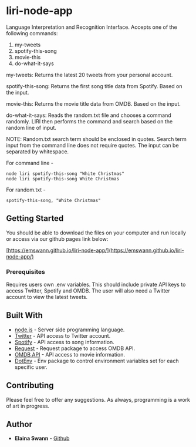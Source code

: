 # liri-node-app

Language Interpretation and Recognition Interface. Accepts one of the following commands:
  1) my-tweets
  2) spotify-this-song <song-title>
  3) movie-this <movie-title>
  4) do-what-it-says

my-tweets: Returns the latest 20 tweets from your personal account.

spotify-this-song: Returns the first song title data from Spotify. Based on the <song-title> input.

movie-this: Returns the movie title data from OMDB. Based on the <movie-title> input.

do-what-it-says: Reads the random.txt file and chooses a command randomly. LIRI then performs the command and search based on the random line of input.

NOTE: Random.txt search term should be enclosed in quotes. Search term input from the command line does not require quotes. The input can be separated by whitespace.

  For command line -

    node liri spotify-this-song "White Christmas" 
    node liri spotify-this-song White Christmas

  For random.txt -
  
    spotify-this-song, "White Christmas"


## Getting Started

You should be able to download the files on your computer and run locally or access via our github pages link below:

[https://emswann.github.io/liri-node-app/](https://emswann.github.io/liri-node-app/)

### Prerequisites

Requires users own .env variables. This should include private API keys to access Twitter, Spotify and OMDB. The user will also need a Twitter account to view the latest tweets.

## Built With

* [node.js](https://nodejs.org/en/node.js) - Server side programming language.
* [Twitter](https://www.npmjs.com/package/twitter) - API access to Twitter account.
* [Spotify](https://www.npmjs.com/package/node-spotify-api) - API access to song information.
* [Request](https://www.npmjs.com/package/request) - Request package to access OMDB API.
* [OMDB API](http://www.omdbapi.com) - API access to movie information.
* [DotEnv](https://www.npmjs.com/package/dotenv) - Env package to control environment variables set for each specific user.

## Contributing

Please feel free to offer any suggestions. As always, programming is a work of art in progress.

## Author

* **Elaina Swann** - [Github](https://github.com/emswann)

